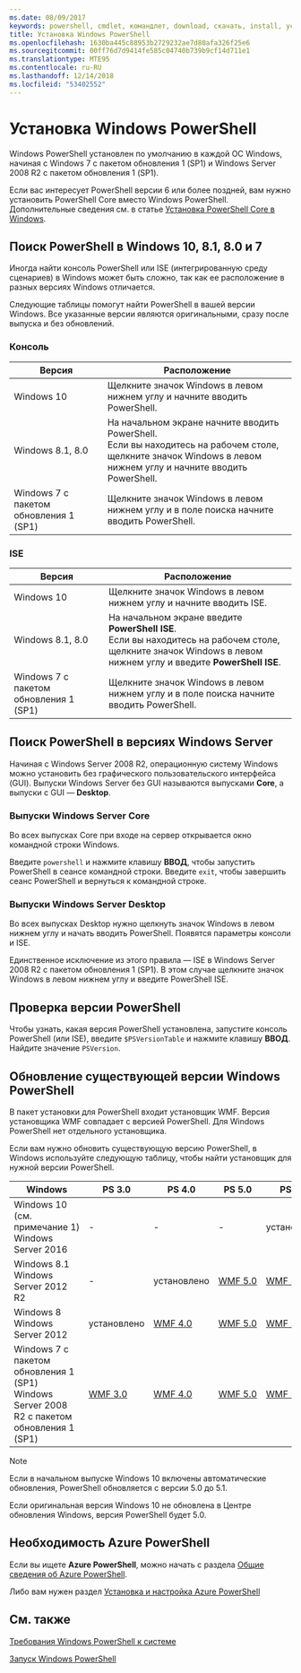 ```yaml
---
ms.date: 08/09/2017
keywords: powershell, cmdlet, командлет, download, скачать, install, установить, setup, установка, windows 10, windows 8.1, windows 8.0, windows 7
title: Установка Windows PowerShell
ms.openlocfilehash: 1630ba445c88953b2729232ae7d80afa326f25e6
ms.sourcegitcommit: 00ff76d7d9414fe585c04740b739b9cf14d711e1
ms.translationtype: MTE95
ms.contentlocale: ru-RU
ms.lasthandoff: 12/14/2018
ms.locfileid: "53402552"
---
```

# <a name="installing-windows-powershell"></a>Установка Windows PowerShell

Windows PowerShell установлен по умолчанию в каждой ОС Windows, начиная с Windows 7 с пакетом обновления 1 (SP1) и Windows Server 2008 R2 с пакетом обновления 1 (SP1).

Если вас интересует PowerShell версии 6 или более поздней, вам нужно установить PowerShell Core вместо Windows PowerShell. Дополнительные сведения см. в статье [Установка PowerShell Core в Windows](Installing-PowerShell-Core-on-Windows.md).

## <a name="finding-powershell-in-windows-10-81-80-and-7"></a>Поиск PowerShell в Windows 10, 8.1, 8.0 и 7

Иногда найти консоль PowerShell или ISE (интегрированную среду сценариев) в Windows может быть сложно, так как ее расположение в разных версиях Windows отличается.

Следующие таблицы помогут найти PowerShell в вашей версии Windows.
Все указанные версии являются оригинальными, сразу после выпуска и без обновлений.

### <a name="for-console"></a>Консоль

Версия | Расположение
-- | --
Windows 10 | Щелкните значок Windows в левом нижнем углу и начните вводить PowerShell.
Windows 8.1, 8.0 | На начальном экране начните вводить PowerShell.<br/>Если вы находитесь на рабочем столе, щелкните значок Windows в левом нижнем углу и начните вводить PowerShell.
Windows 7 с пакетом обновления 1 (SP1) | Щелкните значок Windows в левом нижнем углу и в поле поиска начните вводить PowerShell.

### <a name="for-ise"></a>ISE

Версия | Расположение
-- | --
Windows 10 | Щелкните значок Windows в левом нижнем углу и начните вводить ISE.
Windows 8.1, 8.0 | На начальном экране введите **PowerShell ISE**.<br/>Если вы находитесь на рабочем столе, щелкните значок Windows в левом нижнем углу и введите **PowerShell ISE**.
Windows 7 с пакетом обновления 1 (SP1) | Щелкните значок Windows в левом нижнем углу и в поле поиска начните вводить PowerShell.

## <a name="finding-powershell-in-windows-server-versions"></a>Поиск PowerShell в версиях Windows Server

Начиная с Windows Server 2008 R2, операционную систему Windows можно установить без графического пользовательского интерфейса (GUI).
Выпуски Windows Server без GUI называются выпусками **Core**, а выпуски с GUI — **Desktop**.

### <a name="windows-server-core-editions"></a>Выпуски Windows Server Core

Во всех выпусках Core при входе на сервер открывается окно командной строки Windows.

Введите `powershell` и нажмите клавишу **ВВОД**, чтобы запустить PowerShell в сеансе командной строки.
Введите `exit`, чтобы завершить сеанс PowerShell и вернуться к командной строке.

### <a name="windows-server-desktop-editions"></a>Выпуски Windows Server Desktop

Во всех выпусках Desktop нужно щелкнуть значок Windows в левом нижнем углу и начать вводить PowerShell.
Появятся параметры консоли и ISE.

Единственное исключение из этого правила — ISE в Windows Server 2008 R2 с пакетом обновления 1 (SP1). В этом случае щелкните значок Windows в левом нижнем углу и введите PowerShell ISE.

## <a name="how-to-check-the-version-of-powershell"></a>Проверка версии PowerShell

Чтобы узнать, какая версия PowerShell установлена, запустите консоль PowerShell (или ISE), введите `$PSVersionTable` и нажмите клавишу **ВВОД**. Найдите значение `PSVersion`.

## <a name="upgrading-existing-windows-powershell"></a>Обновление существующей версии Windows PowerShell

В пакет установки для PowerShell входит установщик WMF.
Версия установщика WMF совпадает с версией PowerShell. Для Windows PowerShell нет отдельного установщика.

Если вам нужно обновить существующую версию PowerShell, в Windows используйте следующую таблицу, чтобы найти установщик для нужной версии PowerShell.

Windows | PS 3.0 | PS 4.0 | PS 5.0 | PS 5.1 |
--|--|--|--|--|
Windows 10 (см. примечание 1)<br/>Windows Server 2016 | - | - | - | установлено
Windows 8.1<br/>Windows Server 2012 R2 | - | установлено | [WMF 5.0](https://www.microsoft.com/en-us/download/details.aspx?id=50395) | [WMF 5.1](https://www.microsoft.com/en-us/download/details.aspx?id=54616)
Windows 8<br/>Windows Server 2012 | установлено | [WMF 4.0](https://www.microsoft.com/en-us/download/details.aspx?id=40855) | [WMF 5.0](https://www.microsoft.com/en-us/download/details.aspx?id=50395) | [WMF 5.1](https://www.microsoft.com/en-us/download/details.aspx?id=54616)
Windows 7 с пакетом обновления 1 (SP1)<br/>Windows Server 2008 R2 с пакетом обновления 1 (SP1) | [WMF 3.0](https://www.microsoft.com/en-us/download/details.aspx?id=34595) | [WMF 4.0](https://www.microsoft.com/en-us/download/details.aspx?id=40855) | [WMF 5.0](https://www.microsoft.com/en-us/download/details.aspx?id=50395) | [WMF 5.1](https://www.microsoft.com/en-us/download/details.aspx?id=54616)

> [!NOTE]
>
> Если в начальном выпуске Windows 10 включены автоматические обновления, PowerShell обновляется с версии 5.0 до 5.1.
>
> Если оригинальная версия Windows 10 не обновлена в Центре обновления Windows, версия PowerShell будет 5.0.

## <a name="need-azure-powershell"></a>Необходимость Azure PowerShell

Если вы ищете **Azure PowerShell**, можно начать с раздела [Общие сведения об Azure PowerShell](/powershell/azure/overview).

Либо вам нужен раздел [Установка и настройка Azure PowerShell](/powershell/azure/install-azurerm-ps)

## <a name="see-also"></a>См. также

[Требования Windows PowerShell к системе](Windows-PowerShell-System-Requirements.md)

[Запуск Windows PowerShell](../getting-started/Starting-Windows-PowerShell.md)